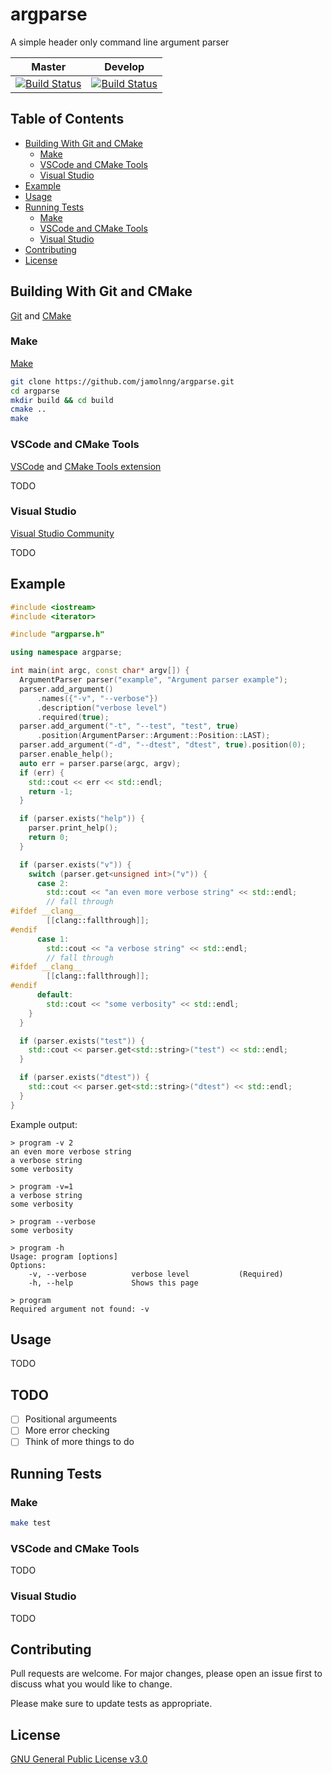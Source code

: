 # argparse
A simple header only command line argument parser

|Master|Develop|
|:-:|:-:|
|[![Build Status](https://travis-ci.com/jamolnng/argparse.svg?branch=master)](https://travis-ci.com/jamolnng/argparse)|[![Build Status](https://travis-ci.com/jamolnng/argparse.svg?branch=develop)](https://travis-ci.com/jamolnng/argparse)|

## Table of Contents
- [Building With Git and CMake](#Building-With-Git-and-CMake)
    * [Make](#build-make)
    * [VSCode and CMake Tools](#build-vscode)
    * [Visual Studio](#build-vsc)
- [Example](#Example)
- [Usage](#Usage)
- [Running Tests](#Running-Tests)
    * [Make](#test-make)
    * [VSCode and CMake Tools](#test-vscode)
    * [Visual Studio](#test-vsc)
- [Contributing](#Contributing)
- [License](#License)

## Building With Git and CMake
[Git](https://git-scm.com) and [CMake](https://cmake.org/)
### <a name="build-make"></a>Make
[Make](https://www.gnu.org/software/make/)
```bash
git clone https://github.com/jamolnng/argparse.git
cd argparse
mkdir build && cd build
cmake ..
make
```
### <a name="build-vscode"></a>VSCode and CMake Tools
[VSCode](https://code.visualstudio.com/) and [CMake Tools extension](https://marketplace.visualstudio.com/items?itemName=ms-vscode.cmake-tools)

TODO
### <a name="build-vsc"></a>Visual Studio
[Visual Studio Community](https://visualstudio.microsoft.com/vs/community/)

TODO
## Example
```cpp
#include <iostream>
#include <iterator>

#include "argparse.h"

using namespace argparse;

int main(int argc, const char* argv[]) {
  ArgumentParser parser("example", "Argument parser example");
  parser.add_argument()
      .names({"-v", "--verbose"})
      .description("verbose level")
      .required(true);
  parser.add_argument("-t", "--test", "test", true)
      .position(ArgumentParser::Argument::Position::LAST);
  parser.add_argument("-d", "--dtest", "dtest", true).position(0);
  parser.enable_help();
  auto err = parser.parse(argc, argv);
  if (err) {
    std::cout << err << std::endl;
    return -1;
  }

  if (parser.exists("help")) {
    parser.print_help();
    return 0;
  }

  if (parser.exists("v")) {
    switch (parser.get<unsigned int>("v")) {
      case 2:
        std::cout << "an even more verbose string" << std::endl;
        // fall through
#ifdef __clang__
        [[clang::fallthrough]];
#endif
      case 1:
        std::cout << "a verbose string" << std::endl;
        // fall through
#ifdef __clang__
        [[clang::fallthrough]];
#endif
      default:
        std::cout << "some verbosity" << std::endl;
    }
  }

  if (parser.exists("test")) {
    std::cout << parser.get<std::string>("test") << std::endl;
  }

  if (parser.exists("dtest")) {
    std::cout << parser.get<std::string>("dtest") << std::endl;
  }
}
```
Example output:
```
> program -v 2
an even more verbose string
a verbose string
some verbosity

> program -v=1
a verbose string
some verbosity

> program --verbose
some verbosity

> program -h
Usage: program [options] 
Options:
    -v, --verbose          verbose level           (Required)
    -h, --help             Shows this page        

> program
Required argument not found: -v
```
## Usage
TODO
## TODO
- [ ] Positional argumeents
- [ ] More error checking
- [ ] Think of more things to do
## Running Tests
### <a name="test-make"></a>Make
```bash
make test
```
###
### <a name="test-vscode"></a>VSCode and CMake Tools
TODO
### <a name="test-vsc"></a>Visual Studio
TODO

## Contributing
Pull requests are welcome. For major changes, please open an issue first to discuss what you would like to change.

Please make sure to update tests as appropriate.

## License
[GNU General Public License v3.0](https://github.com/jamolnng/argparse/blob/master/LICENSE)